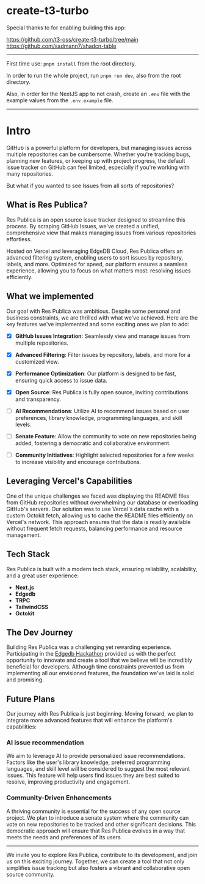 # create-t3-turbo

Special thanks to for enabling building this app:

https://github.com/t3-oss/create-t3-turbo/tree/main
https://github.com/sadmann7/shadcn-table

***
First time use: `pnpm install` from the root directory.

In order to run the whole project, run `pnpm run dev`, also from the root directory.

Also, in order for the NextJS app to not crash, create an `.env` file with the example values from the `.env.example` file.


***
# Intro
GitHub is a powerful platform for developers, but managing issues across multiple repositories can be cumbersome. Whether you're tracking bugs, planning new features, or keeping up with project progress, the default issue tracker on GitHub can feel limited, especially if you're working with many repositories.

But what if you wanted to see Issues from all sorts of repositories? 
## What is Res Publica?


Res Publica is an open source issue tracker designed to streamline this process. By scraping GitHub Issues, we've created a unified, comprehensive view that makes managing issues from various repositories effortless.

Hosted on Vercel and leveraging EdgeDB Cloud, Res Publica offers an advanced filtering system, enabling users to sort issues by repository, labels, and more. Optimized for speed, our platform ensures a seamless experience, allowing you to focus on what matters most: resolving issues efficiently.


## What we implemented
Our goal with Res Publica was ambitious. Despite some personal and business constraints, we are thrilled with what we've achieved. Here are the key features we've implemented and some exciting ones we plan to add:

- [x] **GitHub Issues Integration**: Seamlessly view and manage issues from multiple repositories.
- [x] **Advanced Filtering**: Filter issues by repository, labels, and more for a customized view.
- [x] **Performance Optimization**: Our platform is designed to be fast, ensuring quick access to issue data.
- [x] **Open Source**: Res Publica is fully open source, inviting contributions and transparency.
- [ ] **AI Recommendations**: Utilize AI to recommend issues based on user preferences, library knowledge, programming languages, and skill levels.
- [ ] **Senate Feature**: Allow the community to vote on new repositories being added, fostering a democratic and collaborative environment.
- [ ] **Community Initiatives**: Highlight selected repositories for a few weeks to increase visibility and encourage contributions.


## Leveraging Vercel's Capabilities
One of the unique challenges we faced was displaying the README files from GitHub repositories without overwhelming our database or overloading GitHub's servers. Our solution was to use Vercel's data cache with a custom Octokit fetch, allowing us to cache the README files efficiently on Vercel's network. This approach ensures that the data is readily available without frequent fetch requests, balancing performance and resource management.

## Tech Stack
Res Publica is built with a modern tech stack, ensuring reliability, scalability, and a great user experience:

- **Next.js**
- **Edgedb**
- **TRPC**
- **TailwindCSS**
- **Octokit**


## The Dev Journey

Building Res Publica was a challenging yet rewarding experience. Participating in the [Edgedb Hackathon](https://edgedb.com/hackathon) provided us with the perfect opportunity to innovate and create a tool that we believe will be incredibly beneficial for developers. Although time constraints prevented us from implementing all our envisioned features, the foundation we've laid is solid and promising.


## Future Plans
Our journey with Res Publica is just beginning. Moving forward, we plan to integrate more advanced features that will enhance the platform's capabilities:

### AI issue recommendation

We aim to leverage AI to provide personalized issue recommendations. Factors like the user's library knowledge, preferred programming languages, and skill level will be considered to suggest the most relevant issues. This feature will help users find issues they are best suited to resolve, improving productivity and engagement.


### Community-Driven Enhancements

A thriving community is essential for the success of any open source project. We plan to introduce a senate system where the community can vote on new repositories to be tracked and other significant decisions. This democratic approach will ensure that Res Publica evolves in a way that meets the needs and preferences of its users.
***

We invite you to explore Res Publica, contribute to its development, and join us on this exciting journey. Together, we can create a tool that not only simplifies issue tracking but also fosters a vibrant and collaborative open source community.
